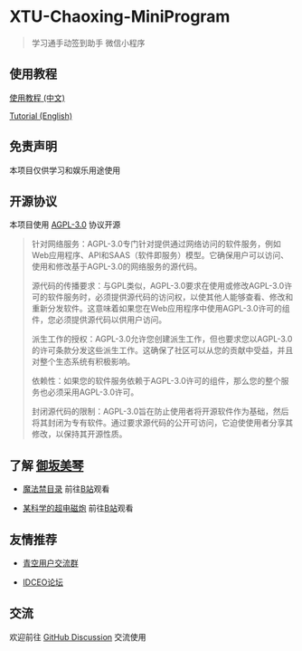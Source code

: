 # XTU-Chaoxing-MiniProgram

> 学习通手动签到助手 微信小程序

## 使用教程

[使用教程 (中文)](./docs/README_CN.md)

[Tutorial (English)](./docs/README_EN.md)

## 免责声明

本项目仅供学习和娱乐用途使用

## 开源协议

本项目使用 [AGPL-3.0](./LICENSE) 协议开源

> 针对网络服务：AGPL-3.0专门针对提供通过网络访问的软件服务，例如Web应用程序、API和SAAS（软件即服务）模型。它确保用户可以访问、使用和修改基于AGPL-3.0的网络服务的源代码。
>
> 源代码的传播要求：与GPL类似，AGPL-3.0要求在使用或修改AGPL-3.0许可的软件服务时，必须提供源代码的访问权，以使其他人能够查看、修改和重新分发软件。这意味着如果您在Web应用程序中使用AGPL-3.0许可的组件，您必须提供源代码以供用户访问。
>
> 派生工作的授权：AGPL-3.0允许您创建派生工作，但也要求您以AGPL-3.0的许可条款分发这些派生工作。这确保了社区可以从您的贡献中受益，并且对整个生态系统有积极影响。
>
> 依赖性：如果您的软件服务依赖于AGPL-3.0许可的组件，那么您的整个服务也必须采用AGPL-3.0许可。
>
> 封闭源代码的限制：AGPL-3.0旨在防止使用者将开源软件作为基础，然后将其封闭为专有软件。通过要求源代码的公开可访问，它迫使使用者分享其修改，以保持其开源性质。

## 了解 [御坂美琴](https://zh.moegirl.org.cn/zh-hans/御坂美琴)

+ [魔法禁目录](https://zh.moegirl.org.cn/魔法禁书目录) 前往[B站](https://www.bilibili.com/bangumi/play/ep83828)观看

+ [某科学的超电磁炮](https://zh.moegirl.org.cn/某科学的超电磁炮) 前往[B站](https://www.bilibili.com/bangumi/play/ep84352)观看

## 友情推荐

+ [青空用户交流群](https://qm.qq.com/q/8QcvjVy45W)

+ [IDCEO论坛](https://bbs.idceo.cn)

## 交流

欢迎前往 [GitHub Discussion](./discussions) 交流使用
